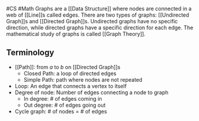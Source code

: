 #CS #Math 
Graphs are a [[Data Structure]] where nodes are connected in a web of [[Line]]s called edges. There are two types of graphs: [[Undirected Graph]]s and [[Directed Graph]]s. Undirected graphs have no specific direction, while directed graphs have a specific direction for each edge. The mathematical study of graphs is called [[Graph Theory]].
## Terminology
- [[Path]]: from $a$ to $b$ on [[Directed Graph]]s
	- Closed Path: a loop of directed edges
	- Simple Path: path where nodes are not repeated
- Loop: An edge that connects a vertex to itself
- Degree of node: Number of edges connecting a node to graph
	- In degree: # of edges coming in
	- Out degree: # of edges going out
- Cycle graph: # of nodes = # of edges